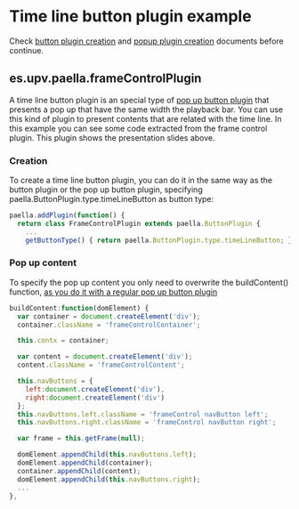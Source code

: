 ---
---

# Time line button plugin example

Check [button plugin creation](button_plugin.md) and [popup plugin creation](popup_plugin.md) documents before continue.

## es.upv.paella.frameControlPlugin

A time line button plugin is an special type of [pop up button plugin](popup_plugin.md) that
presents a pop up that have the same width the playback bar. You can use this kind of plugin
to present contents that are related with the time line. In this example you can see some code
extracted from the frame control plugin. This plugin shows the presentation slides above.

### Creation

To create a time line button plugin, you can do it in the same way as the button plugin or the
pop up button plugin, specifying paella.ButtonPlugin.type.timeLineButton as button type:

```javascript
paella.addPlugin(function() {
  return class FrameControlPlugin extends paella.ButtonPlugin {
    ...
    getButtonType() { return paella.ButtonPlugin.type.timeLineButton; }

```

### Pop up content

To specify the pop up content you only need to overwrite the buildContent() function,
[as you do it with a regular pop up button plugin](popup_plugin.md)

```javascript
buildContent:function(domElement) {
  var container = document.createElement('div');
  container.className = 'frameControlContainer';

  this.contx = container;

  var content = document.createElement('div');
  content.className = 'frameControlContent';

  this.navButtons = {
    left:document.createElement('div'),
	right:document.createElement('div')
  };
  this.navButtons.left.className = 'frameControl navButton left';
  this.navButtons.right.className = 'frameControl navButton right';

  var frame = this.getFrame(null);

  domElement.appendChild(this.navButtons.left);
  domElement.appendChild(container);
  container.appendChild(content);
  domElement.appendChild(this.navButtons.right);
  ...
},
```
